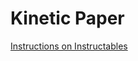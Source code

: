 # Kinetic Paper

[Instructions on Instructables](https://www.instructables.com/id/Origami-Square-Twist/)
